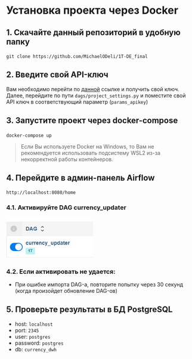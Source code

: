 # Установка проекта через Docker

## 1. Скачайте данный репозиторий в удобную папку
`git clone https://github.com/MichaelODeli/1T-DE_final`

## 2. Введите свой API-ключ
Вам необходимо перейти по [данной](https://www.alphavantage.co/support/#api-key) ссылке и получить свой ключ.   
Далее, перейдите по пути `dags/project_settings.py` и поместите свой API ключ в соответствующий параметр (`params_apikey`)

## 3. Запустите проект через docker-compose
`docker-compose up`
> Если Вы используете Docker на Windows, то Вам не рекомендуется использовать подсистему WSL2 из-за некорректной работы контейнеров.

## 4. Перейдите в админ-панель Airflow
`http://localhost:8080/home`
### 4.1. Активируйте DAG **currency_updater**
![img](img/dag.png)
### 4.2. Если активировать не удается:
- При ошибке импорта DAG-а, повторите попытку через 30 секунд (когда произойдет обновление DAG-ов)

## 5. Проверьте результаты в БД PostgreSQL
- host: `localhost`
- port: `2345`
- user: `postgres`
- password: `postgres`
- db: `currency_dwh`

